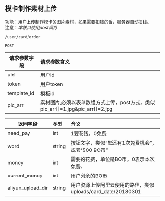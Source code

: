
## 模卡制作素材上传

功能：用户上传制作模卡的图片素材，如果需要扣钱的话，服务器自动扣钱。  
注意：*本接口使用post调用*

~~~
/user/card/order
~~~
~~~
POST
~~~

| 请求参数字段        | 请求参数含义  |
| -------- |:------|
|uid| 用户id  |
|token | 用户token  |
|template_id| 模板id  |
|pic_arr| 素材图片,必须以表单数组方式上传，post方式，类似 pic_arr[]=1.jpg&pic_arr[]=2.jpg |

| 返回字段        | 类型  | 含义  |
| -------- |:------|:------|
|  need_pay | int  | 1要花钱，0免费|
|  word | string  | 按钮文字，类似“您还有1次免费机会”，或者“500 BO币”|
|  money | int  | 需要的花费，单位是BO币，0表示本次免费。 |
|  current_money | int  | 用户剩余的BO币 |
|  aliyun_upload_dir | string  | 用户资源上传阿里云使用的路径，类似 uploads/card_date/20180301 |





